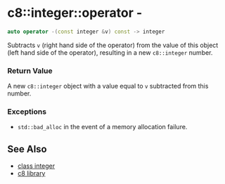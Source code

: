 # c8::integer::operator - #

```cpp
auto operator -(const integer &v) const -> integer
```

Subtracts `v` (right hand side of the operator) from the value of this object (left hand side of the operator), resulting in a new `c8::integer` number.

### Return Value ###

A new `c8::integer` object with a value equal to `v` subtracted from this number.

### Exceptions ###

* `std::bad_alloc` in the event of a memory allocation failure.

## See Also ##

* [class integer](c8_integer)
* [c8 library](c8)

